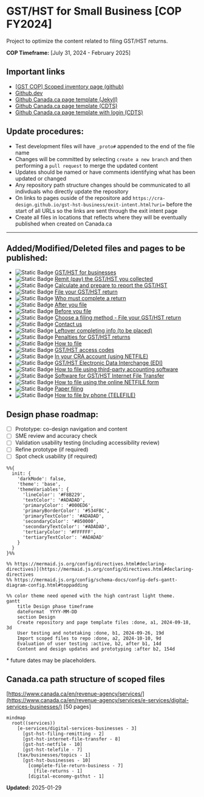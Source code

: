 # GST/HST for Small Business [COP FY2024]

Project to optimize the content related to filing GST/HST returns.

**COP Timeframe:** [July 31, 2024 - February 2025]

## Important links

- [\[GST COP\] Scoped inventory page \(github\)](https://cra-design.github.io/gst-hst-business/index.html)
- [Github.dev](https://github.dev/cra-proto/gst-hst-business/blob/main/)
- [Github Canada.ca page template \(Jekyll\)](https://github.com/cra-proto/gst-hst-business/blob/main/templates/page_template_jekyll-en.html)
- [Github Canada.ca page template \(CDTS\)](https://github.com/cra-proto/gst-hst-business/blob/main/templates/page_template-e.html)
- [Github Canada.ca page template with login \(CDTS\)](https://github.com/cra-proto/gst-hst-business/blob/main/templates/page_template_login-e.html)

## Update procedures:

- Test development files will have `_proto#` appended to the end of the file name
- Changes will be committed by selecting `create a new branch` and then performing a `pull request` to merge the updated content
- Updates should be named or have comments identifying what has been updated or changed
- Any repository path structure changes should be communicated to all indivduals who directly update the repository
- On links to pages ouside of the repositore add `https://cra-design.github.io/gst-hst-business/exit-intent.html?uri=` before the start of all URLs so the links are sent through the exit intent page
- Create all files in locations that reflects where they will be eventually published when created on Canada.ca

---

## Added/Modified/Deleted files and pages to be published:

- ![Static Badge](https://img.shields.io/badge/Modified-blue) [GST/HST for businesses](https://cra-design.github.io/gst-hst-business/en/topics/gst-hst-businesses_proto1.html)
- ![Static Badge](https://img.shields.io/badge/Modified-blue) [Remit (pay) the GST/HST you collected](https://cra-design.github.io/gst-hst-business/en/topics/gst-hst-businesses/pay-when_proto1.html)
- ![Static Badge](https://img.shields.io/badge/Added-seagreen) [Calculate and prepare to report the GST/HST](https://cra-design.github.io/gst-hst-business/en/topics/gst-hst-businesses/prepare-your-return_topic_proto1.html)
- ![Static Badge](https://img.shields.io/badge/Added-seagreen) [File your GST/HST return](https://cra-design.github.io/gst-hst-business/en/topics/gst-hst-businesses/proto_file-return-business_subway.html)
- ![Static Badge](https://img.shields.io/badge/Added-seagreen) [Who must complete a return](https://cra-design.github.io/gst-hst-business/en/topics/gst-hst-businesses/prepare-your-return_topic_proto1/who-must-file_proto1.html)
- ![Static Badge](https://img.shields.io/badge/Modified-blue) [After you file](https://cra-design.github.io/gst-hst-business/en/topics/gst-hst-businesses/proto_file-return-business_subway/after-file_proto1.html)
- ![Static Badge](https://img.shields.io/badge/Added-seagreen) [Before you file](https://cra-design.github.io/gst-hst-business/en/topics/gst-hst-businesses/proto_file-return-business_subway/before-file_proto2.html)
- ![Static Badge](https://img.shields.io/badge/Added-seagreen) [Choose a filing method - File your GST/HST return](https://cra-design.github.io/gst-hst-business/en/topics/gst-hst-businesses/proto_file-return-business_subway/choose-your-filing-method_proto4.html)
- ![Static Badge](https://img.shields.io/badge/Added-seagreen) [Contact us](https://cra-design.github.io/gst-hst-business/en/topics/gst-hst-businesses/proto_file-return-business_subway/contact-filing_proto1.html)
- ![Static Badge](https://img.shields.io/badge/Added-seagreen) [Leftover completing info (to be placed)](https://cra-design.github.io/gst-hst-business/en/topics/gst-hst-businesses/proto_file-return-business_subway/leftover-completing-info_proto1.html)
- ![Static Badge](https://img.shields.io/badge/Modified-blue) [Penalties for GST/HST returns](https://cra-design.github.io/gst-hst-business/en/topics/gst-hst-businesses/proto_file-return-business_subway/penalties-interest_proto1.html)
- ![Static Badge](https://img.shields.io/badge/Added-seagreen) [How to file](https://cra-design.github.io/gst-hst-business/en/topics/gst-hst-businesses/proto_file-return-business_subway/using-methods_proto1.html)
- ![Static Badge](https://img.shields.io/badge/Added-seagreen) [GST/HST access codes](https://cra-design.github.io/gst-hst-business/en/topics/gst-hst-businesses/proto_file-return-business_subway/using-methods_proto1/gst-hst-access-codes_proto1.html)
- ![Static Badge](https://img.shields.io/badge/Added-seagreen) [In your CRA account (using NETFILE)](https://cra-design.github.io/gst-hst-business/en/topics/gst-hst-businesses/proto_file-return-business_subway/using-methods_proto1/gst-hst-cra-account-onepager_proto1.html)
- ![Static Badge](https://img.shields.io/badge/Added-seagreen) [GST/HST Electronic Data Interchange \(EDI\)](https://cra-design.github.io/gst-hst-business/en/topics/gst-hst-businesses/proto_file-return-business_subway/using-methods_proto1/gst-hst-edi-onepager_proto1.html)
- ![Static Badge](https://img.shields.io/badge/Added-seagreen) [How to file using third-party accounting software](https://cra-design.github.io/gst-hst-business/en/topics/gst-hst-businesses/proto_file-return-business_subway/using-methods_proto1/gst-hst-ift-onepager_proto1.html)
- ![Static Badge](https://img.shields.io/badge/Added-seagreen) [Software for GST/HST Internet File Transfer](https://cra-design.github.io/gst-hst-business/en/topics/gst-hst-businesses/proto_file-return-business_subway/using-methods_proto1/gst-hst-ift-software_proto1.html)
- ![Static Badge](https://img.shields.io/badge/Added-seagreen) [How to file using the online NETFILE form](https://cra-design.github.io/gst-hst-business/en/topics/gst-hst-businesses/proto_file-return-business_subway/using-methods_proto1/gst-hst-netfile-onepager_proto1.html)
- ![Static Badge](https://img.shields.io/badge/Added-seagreen) [Paper filing](https://cra-design.github.io/gst-hst-business/en/topics/gst-hst-businesses/proto_file-return-business_subway/using-methods_proto1/gst-hst-paper-filing-onepager_proto1.html)
- ![Static Badge](https://img.shields.io/badge/Added-seagreen) [How to file by phone \(TELEFILE\)](https://cra-design.github.io/gst-hst-business/en/topics/gst-hst-businesses/proto_file-return-business_subway/using-methods_proto1/gst-hst-telefile-onepager_proto1.html)

## Design phase roadmap:

- [ ] Prototype: co-design navigation and content
- [ ] SME review and accuracy check
- [ ] Validation usability testing (including accessibility review)
- [ ] Refine prototype (if required)
- [ ] Spot check usability (if required)

```mermaid
%%{
  init: {
    'darkMode': false, 
    'theme': 'base',
    'themeVariables': {
      'lineColor': '#F8B229', 
      'textColor': '#ADADAD', 
      'primaryColor': '#000ED6', 
      'primaryBorderColor': '#534FBC', 
      'primaryTextColor': '#ADADAD', 
      'secondaryColor': '#850000',
      'secondaryTextColor': '#ADADAD', 
      'tertiaryColor': '#FFFFFF',  
      'tertiaryTextColor': '#ADADAD'
    }
  }
}%%

%% https://mermaid.js.org/config/directives.html#declaring-directives)](https://mermaid.js.org/config/directives.html#declaring-directives
%% https://mermaid.js.org/config/schema-docs/config-defs-gantt-diagram-config.html#toppadding

%% color theme need opened with the high contrast light theme.
gantt
    title Design phase timeframe
    dateFormat  YYYY-MM-DD
    section Design
    Create repository and page template files :done, a1, 2024-09-18, 3d
    User testing and notetaking :done, b1, 2024-09-26, 19d
    Import scoped files to repo :done, a2, 2024-10-10, 9d
    Evaluation of user testing :active, b2, after b1, 14d
    Content and design updates and prototyping :after b2, 154d

```

\* future dates may be placeholders.

## Canada.ca path structure of scoped files

[https://www.canada.ca/en/revenue-agency/services/](https://www.canada.ca/en/revenue-agency/services/e-services/digital-services-businesses/) \[50 pages\]

```mermaid
mindmap
  root((services))
    [e-services/digital-services-businesses - 3]
      [gst-hst-filing-remitting - 2]
      [gst-hst-internet-file-transfer - 8]
      [gst-hst-netfile - 10]
      [gst-hst-telefile - 7]
    [tax/businesses/topics - 1]
      [gst-hst-businesses - 10]
        [complete-file-return-business - 7]
          [file-returns - 1]
        [digital-economy-gsthst - 1]
```

**Updated:**  2025-01-29
